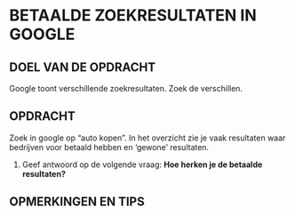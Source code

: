 # BETAALDE ZOEKRESULTATEN IN GOOGLE

## DOEL VAN DE OPDRACHT

Google toont verschillende zoekresultaten. Zoek de verschillen.

## OPDRACHT

Zoek in google op “auto kopen”. In het overzicht zie je vaak resultaten waar bedrijven voor betaald hebben en ‘gewone’ resultaten.

1. Geef antwoord op de volgende vraag: __Hoe herken je de betaalde resultaten?__

## OPMERKINGEN EN TIPS
<!-- DIT COMMENTAAR LATEN STAAN AUB -->
<!-- eagle ref:1389343015 --->